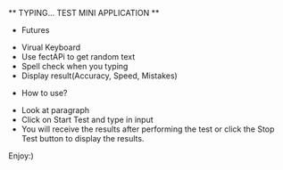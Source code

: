 ** TYPING... TEST MINI APPLICATION **
- Futures
+ Virual Keyboard
+ Use fectAPi to get random text
+ Spell check when you typing 
+ Display result(Accuracy, Speed, Mistakes)

- How to use?
+ Look at paragraph
+ Click on Start Test and type in input
+ You will receive the results after performing the test or click the Stop Test button to display the results.

Enjoy:)